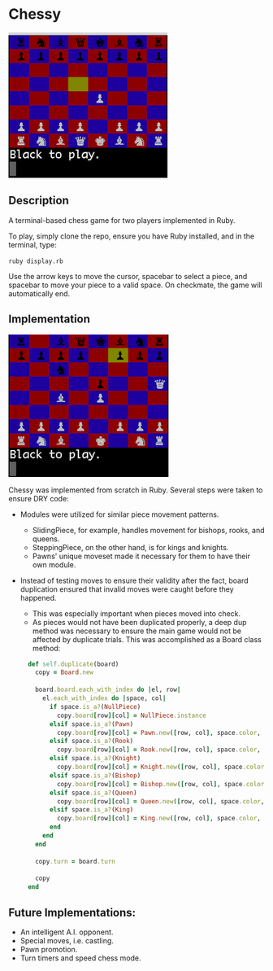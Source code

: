 # Chessy

![screen1](images/chess.png)

## Description

A terminal-based chess game for two players implemented in Ruby.

To play, simply clone the repo, ensure you have Ruby installed, and in the terminal, type:

`ruby display.rb`

Use the arrow keys to move the cursor, spacebar to select a piece, and spacebar
to move your piece to a valid space. On checkmate, the game will automatically end.

## Implementation

![screen2](images/chess2.png)

Chessy was implemented from scratch in Ruby. Several steps were taken to ensure DRY code:

* Modules were utilized for similar piece movement patterns.
  * SlidingPiece, for example, handles movement for bishops, rooks, and queens.
  * SteppingPiece, on the other hand, is for kings and knights.
  * Pawns' unique moveset made it necessary for them to have their own module.

* Instead of testing moves to ensure their validity after the fact, board
duplication ensured that invalid moves were caught before they happened.
  * This was especially important when pieces moved into check.
  * As pieces would not have been duplicated properly, a deep dup method was
  necessary to ensure the main game would not be affected by duplicate trials.
  This was accomplished as a Board class method:

  ```ruby
    def self.duplicate(board)
      copy = Board.new

      board.board.each_with_index do |el, row|
        el.each_with_index do |space, col|
          if space.is_a?(NullPiece)
            copy.board[row][col] = NullPiece.instance
          elsif space.is_a?(Pawn)
            copy.board[row][col] = Pawn.new([row, col], space.color, copy)
          elsif space.is_a?(Rook)
            copy.board[row][col] = Rook.new([row, col], space.color, copy)
          elsif space.is_a?(Knight)
            copy.board[row][col] = Knight.new([row, col], space.color, copy)
          elsif space.is_a?(Bishop)
            copy.board[row][col] = Bishop.new([row, col], space.color, copy)
          elsif space.is_a?(Queen)
            copy.board[row][col] = Queen.new([row, col], space.color, copy)
          elsif space.is_a?(King)
            copy.board[row][col] = King.new([row, col], space.color, copy)
          end
        end
      end

      copy.turn = board.turn

      copy
    end
  ```

## Future Implementations:

* An intelligent A.I. opponent.
* Special moves, i.e. castling.
* Pawn promotion.
* Turn timers and speed chess mode.
